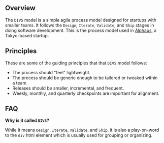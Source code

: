 ## Overview

The `DIVS` model is a simple agile process model designed for startups with smaller teams. It follows the `Design`, `Iterate`, `Validate`, and `Ship` stages in doing software development. This is the process model used in [Alphaus](https://www.linkedin.com/company/alphaus/), a Tokyo-based startup.

## Principles

These are some of the guiding principles that that `DIVS` model follows:

* The process should "feel" lightweight.
* The process should be generic enough to be tailored or tweaked within a team.
* Releases should be smaller, incremental, and frequent.
* Weekly, monthly, and quarterly checkpoints are important for alignment.

## FAQ

**Why is it called `DIVS`?**

While it means `Design`, `Iterate`, `Validate`, and `Ship`, it is also a play-on-word to the `div` html element which is usually used for grouping or organizing.
